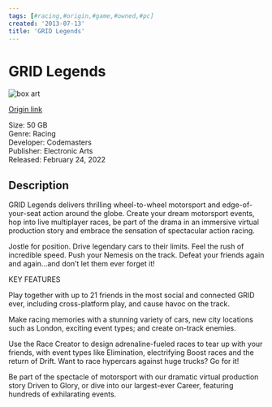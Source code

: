 ```yaml
---
tags: [#racing,#origin,#game,#owned,#pc]
created: '2013-07-13'
title: 'GRID Legends'
---
```

# GRID Legends

![box art](https://data3.origin.com/asset/content/dam/originx/web/app/games/grid/grid-legends/Screenshots/Tushek_Moscow_Sunset_5.jpg/21915b2f-d187-4cbe-9cee-3dd5212df3c5/original.jpg)

[Origin link](https://www.origin.com/usa/en-us/store/grid/grid-legends)

Size: 50 GB  
Genre: Racing  
Developer: Codemasters  
Publisher: Electronic Arts  
Released: February 24, 2022  


## Description

GRID Legends delivers thrilling wheel-to-wheel motorsport and edge-of-your-seat action around the globe. Create your dream motorsport events, hop into live multiplayer races, be part of the drama in an immersive virtual production story and embrace the sensation of spectacular action racing.

Jostle for position. Drive legendary cars to their limits. Feel the rush of incredible speed. Push your Nemesis on the track. Defeat your friends again and again...and don’t let them ever forget it!

KEY FEATURES

Play together with up to 21 friends in the most social and connected GRID ever, including cross-platform play, and cause havoc on the track.

Make racing memories with a stunning variety of cars, new city locations such as London, exciting event types; and create on-track enemies.

Use the Race Creator to design adrenaline-fueled races to tear up with your friends, with event types like Elimination, electrifying Boost races and the return of Drift. Want to race hypercars against huge trucks? Go for it!

Be part of the spectacle of motorsport with our dramatic virtual production story Driven to Glory, or dive into our largest-ever Career, featuring hundreds of exhilarating events.


